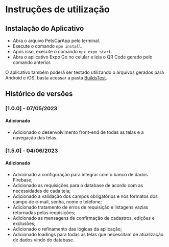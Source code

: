 # Instruções de utilização

## Instalação do Aplicativo

- Abra o arquivo PetsCarApp pelo terminal.
- Execute o comando `npm install`.
- Após isso, execute o comando `npx expo start`.
- Abra o aplicativo Expo Go no celular e leia o QR Code gerado pelo comando anterior.

O aplicativo também poderá ser testado utilizando o arquivos gerados para Android e iOS, basta acessar a pasta <a href="BuildsTest">BuildsTest</a>.

## Histórico de versões

### [1.0.0] - 07/05/2023

#### Adicionado

- Adicionado o desenvolvimento front-end de todas as telas e a navegação das telas.

### [1.5.0] - 04/06/2023

#### Adicionado

- Adicionado a configuração para integrar com o banco de dados Firebase;
- Adicionado as requisições para o database de acordo com as necessidades de cada tela;
- Adicionado a validação dos campos obrigatórios e nos formatos dos campo de e-mail, senha, nome e telefone;
- Adicionado tratamento de erros de requisição e listagens vazias retornadas pelas requisições;
- Adicionado as mensagens de confirmação de cadastros, edições e exclusões;
- Adicionado o refinamento das lógicas da aplicação;
- Adicionado loadings para todas as telas que necessitam de atualização de dados vindo do database.
